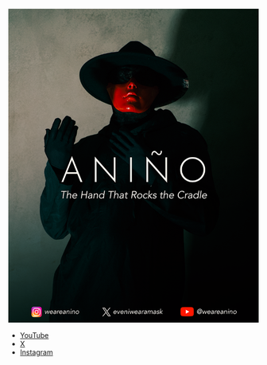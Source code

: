 ![Manifesto](manifesto.png)

- [YouTube](https://www.youtube.com/@weareanino)
- [X](https://x.com/eveniwearamask/)
- [Instagram](https://www.instagram.com/weareanino/)

